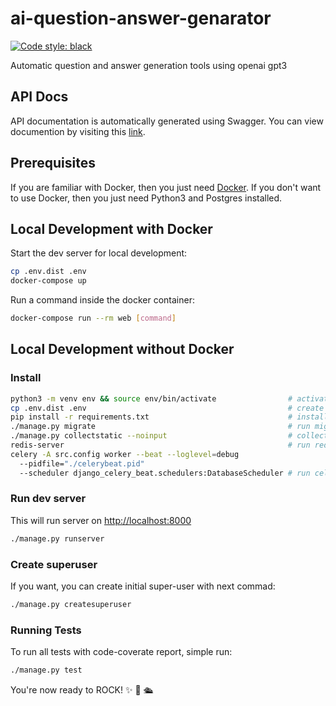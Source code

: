# ai-question-answer-genarator

[![Code style: black](https://img.shields.io/badge/code%20style-black-000000.svg)](https://github.com/psf/black)

Automatic question and answer generation tools using openai gpt3


## API Docs

API documentation is automatically generated using Swagger. You can view documention by visiting this [link](http://localhost:8000/swagger).

## Prerequisites

If you are familiar with Docker, then you just need [Docker](https://docs.docker.com/docker-for-mac/install/). If you don't want to use Docker, then you just need Python3 and Postgres installed.

## Local Development with Docker

Start the dev server for local development:

```bash
cp .env.dist .env
docker-compose up
```

Run a command inside the docker container:

```bash
docker-compose run --rm web [command]
```

## Local Development without Docker

### Install

```bash
python3 -m venv env && source env/bin/activate                # activate venv
cp .env.dist .env                                             # create .env file and fill-in DB info
pip install -r requirements.txt                               # install py requirements
./manage.py migrate                                           # run migrations
./manage.py collectstatic --noinput                           # collect static files
redis-server                                                  # run redis locally for celery
celery -A src.config worker --beat --loglevel=debug
  --pidfile="./celerybeat.pid"
  --scheduler django_celery_beat.schedulers:DatabaseScheduler # run celery beat and worker
```

### Run dev server

This will run server on [http://localhost:8000](http://localhost:8000)

```bash
./manage.py runserver
```

### Create superuser

If you want, you can create initial super-user with next commad:

```bash
./manage.py createsuperuser
```

### Running Tests

To run all tests with code-coverate report, simple run:

```bash
./manage.py test
```


You're now ready to ROCK! ✨ 💅 🛳
